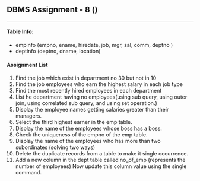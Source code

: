 ## DBMS Assignment - 8 ()
---

####  Table Info:
- empinfo (empno, ename, hiredate, job, mgr, sal, comm, deptno )
- deptinfo (deptno, dname, location)

#### Assignment List
1. Find the job which exist in department no 30 but not in 10
2. Find the job employees who earn the highest salary in each job type
3. Find the most recently hired employees in each department
4. List he department having no employees(using sub query, using outer join, using correlated sub query, and using set operation.)
5. Display the employee names getting salaries greater than their managers.
6. Select the third highest earner in the emp table.
7. Display the name of the employees whose boss has a boss.
8. Check the uniqueness of the empno of the emp table.
9. Display the name of the employees who has more than two subordinates (solving two ways)
10. Delete the duplicate records from a table to make it single occurrence.
11. Add a new column in the dept table called no_of_emp (represents the number of employees)
    Now update this column value using the single command.